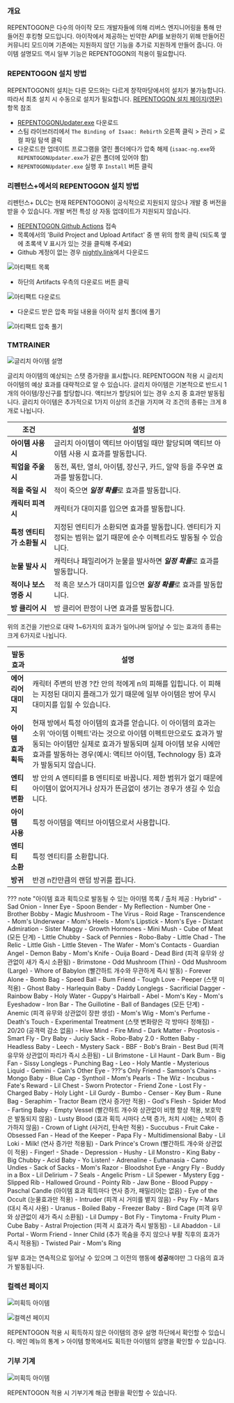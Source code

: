 ### 개요

REPENTOGON은 다수의 아이작 모드 개발자들에 의해 리버스 엔지니어링을 통해 만들어진 후킹형 모드입니다.
아이작에서 제공하는 빈약한 API를 보완하기 위해 만들어진 커뮤니티 모드이며 기존에는 지원하지 않던 기능을 추가로 지원하게 만들어 줍니다.
아이템 설명모드 역시 일부 기능은 REPENTOGON의 적용이 필요합니다.

### REPENTOGON 설치 방법

REPENTOGON의 설치는 다른 모드와는 다르게 창작마당에서의 설치가 불가능합니다. 따라서 최초 설치 시 수동으로 설치가 필요합니다.
[REPENTOGON 설치 페이지(영문)](https://repentogon.com/install.html) 항목 참조

- [REPENTOGONUpdater.exe](https://github.com/TeamREPENTOGON/Installer/releases/latest/download/REPENTOGONUpdater.exe) 다운로드
- 스팀 라이브러리에서 ```The Binding of Isaac: Rebirth``` 오른쪽 클릭 > 관리 > 로컬 파일 탐색 클릭
- 다운로드한 업데이트 프로그램을 열린 폴더에다가 압축 해제 (```isaac-ng.exe```와 ```REPENTOGONUpdater.exe```가 같은 폴더에 있어야 함)
- ```REPENTOGONUpdater.exe``` 실행 후 ```Install``` 버튼 클릭

### 리펜턴스+에서의 REPENTOGON 설치 방법

리펜턴스+ DLC는 현재 REPENTOGON이 공식적으로 지원되지 않으나 개발 중 버전을 받을 수 있습니다. 개발 버전 특성 상 자동 업데이트가 지원되지 않습니다.

- [REPENTOGON Github Actions](https://github.com/TeamREPENTOGON/REPENTOGON/actions/workflows/ci.yml) 접속
- 목록에서의 'Build Project and Upload Artifact' 중 맨 위의 항목 클릭 (되도록 옆에 초록색 V 표시가 있는 것을 클릭해 주세요)
- Github 계정이 없는 경우 [nightly.link](https://nightly.link/TeamREPENTOGON/REPENTOGON/workflows/ci/main/REPENTOGON-main.zip)에서 다운로드

![아티팩트 목록](../img/rgon_nightly_artifact1.png)

- 하단의 Artifacts 우측의 다운로드 버튼 클릭

![아티팩트 다운로드](../img/rgon_nightly_artifact2.png)

- 다운로드 받은 압축 파일 내용을 아이작 설치 폴더에 풀기

![아티팩트 압축 풀기](../img/rgon_nightly_artifact3.png)

### TMTRAINER

![글리치 아이템 설명](../img/tmtrainer_rgon.jpg)

글리치 아이템의 예상되는 스탯 증가량을 표시합니다. REPENTOGON 적용 시 글리치 아이템의 예상 효과를 대략적으로 알 수 있습니다.
글리치 아이템은 기본적으로 반드시 1개의 아이템/장신구를 할당합니다. 액티브가 할당되어 있는 경우 소지 중 효과만 발동됩니다.
글리치 아이템은 추가적으로 1가지 이상의 조건을 가지며 각 조건의 종류는 크게 8개로 나뉩니다.

| 조건 | 설명 |
| ------------ | ------------- |
| **아이템 사용시** | 글리치 아이템이 액티브 아이템일 때만 할당되며 액티브 아이템 사용 시 효과를 발동합니다. |
| **픽업을 주울 시** | 동전, 폭탄, 열쇠, 아이템, 장신구, 카드, 알약 등을 주우면 효과를 발동합니다. |
| **적을 죽일 시** | 적이 죽으면 ***일정 확률***로 효과를 발동합니다. |
| **캐릭터 피격 시** | 캐릭터가 대미지를 입으면 효과를 발동합니다. |
| **특정 엔티티가 소환될 시** | 지정된 엔티티가 소환되면 효과를 발동합니다. 엔티티가 지정되는 범위는 없기 때문에 순수 이펙트라도 발동될 수 있습니다. |
| **눈물 발사 시** | 캐릭터나 패밀리어가 눈물을 발사하면 ***일정 확률***로 효과를 발동합니다. |
| **적이나 보스 명중 시** | 적 혹은 보스가 대미지를 입으면 ***일정 확률***로 효과를 발동합니다. |
| **방 클리어 시** | 방 클리어 판정이 나면 효과를 발동합니다. |

위의 조건을 기반으로 대략 1~6가지의 효과가 일어나며 일어날 수 있는 효과의 종류는 크게 6가지로 나뉩니다.

| 발동 효과 | 설명 |
| ------------ | ------------- |
| **에어리어 대미지** | 캐릭터 주변의 반경 ?칸 안의 적에게 n의 피해를 입힙니다. 이 피해는 지정된 대미지 플래그가 있기 때문에 일부 아이템은 방어 무시 대미지를 입힐 수 있습니다. |
| **아이템 효과 획득** | 현재 방에서 특정 아이템의 효과를 얻습니다. 이 아이템의 효과는 소위 '아이템 이펙트'라는 것으로 아이템 이펙트만으로도 효과가 발동되는 아이템만 실제로 효과가 발동되며 실제 아이템 보유 시에만 효과를 발동하는 경우(예시: 액티브 아이템, Technology 등) 효과가 발동되지 않습니다. |
| **엔티티 변환** | 방 안의 A 엔티티를 B 엔티티로 바꿉니다. 제한 범위가 없기 때문에 아이템이 없어지거나 상자가 뜬금없이 생기는 경우가 생길 수 있습니다. |
| **아이템 사용** | 특정 아이템을 액티브 아이템으로서 사용합니다. |
| **엔티티 소환** | 특정 엔티티를 소환합니다. |
| **방귀** | 반경 n칸만큼의 랜덤 방귀를 뀝니다. |

??? note "아이템 효과 획득으로 발동될 수 있는 아이템 목록 / 출처 제공 : Hybrid"
    - Sad Onion
    - Inner Eye
    - Spoon Bender
    - My Reflection
    - Number One
    - Brother Bobby
    - Magic Mushroom
    - The Virus
    - Roid Rage
    - Transcendence
    - Mom's Underwear
    - Mom's Heels
    - Mom's Lipstick
    - Mom's Eye
    - Distant Admiration
    - Sister Maggy
    - Growth Hormones
    - Mini Mush
    - Cube of Meat (모든 단계)
    - Little Chubby
    - Sack of Pennies
    - Robo-Baby
    - Little Chad
    - The Relic
    - Little Gish
    - Little Steven
    - The Wafer
    - Mom's Contacts
    - Guardian Angel
    - Demon Baby
    - Mom's Knife
    - Ouija Board
    - Dead Bird (피격 유무와 상관없이 새가 즉시 소환됨)
    - Brimstone
    - Odd Mushroom (Thin)
    - Odd Mushroom (Large)
    - Whore of Babylon (빨간하트 개수와 무관하게 즉시 발동)
    - Forever Alone
    - Bomb Bag
    - Speed Ball
    - Bum Friend
    - Tough Love
    - Peeper (스탯 미적용)
    - Ghost Baby
    - Harlequin Baby
    - Daddy Longlegs
    - Sacrificial Dagger
    - Rainbow Baby
    - Holy Water
    - Guppy's Hairball
    - Abel
    - Mom's Key
    - Mom's Eyeshadow
    - Iron Bar
    - The Guillotine
    - Ball of Bandages (모든 단계)
    - Anemic (피격 유무와 상관없이 장판 생성)
    - Mom's Wig
    - Mom's Perfume
    - Death's Touch
    - Experimental Treatment (스탯 변화량은 각 방마다 정해짐)
    - 20/20 (공격력 감소 없음)
    - Hive Mind
    - Fire Mind
    - Dark Matter
    - Proptosis
    - Smart Fly
    - Dry Baby
    - Juciy Sack
    - Robo-Baby 2.0
    - Rotten Baby
    - Headless Baby
    - Leech
    - Mystery Sack
    - BBF
    - Bob's Brain
    - Best Bud (피격 유무와 상관없이 파리가 즉시 소환됨)
    - Lil Brimstone
    - Lil Haunt
    - Dark Bum
    - Big Fan
    - Sissy Longlegs
    - Punching Bag
    - Leo
    - Holy Mantle
    - Mysterious Liquid
    - Gemini
    - Cain's Other Eye
    - ???'s Only Friend
    - Samson's Chains
    - Mongo Baby
    - Blue Cap
    - Synthoil
    - Mom's Pearls
    - The Wiz
    - Incubus
    - Fate's Reward
    - Lil Chest
    - Sworn Protector
    - Friend Zone
    - Lost Fly
    - Charged Baby
    - Holy Light
    - Lil Gurdy
    - Bumbo
    - Censer
    - Key Bum
    - Rune Bag
    - Seraphim
    - Tractor Beam (연사 증가만 적용)
    - God's Flesh
    - Spider Mod
    - Farting Baby
    - Empty Vessel (빨간하트 개수와 상관없이 비행 항상 적용, 보호막은 발동되지 않음)
    - Lusty Blood (효과 획득 시마다 스택 증가, 처치 시에는 스택이 증가하지 않음)
    - Crown of Light (사거리, 탄속만 적용)
    - Succubus
    - Fruit Cake
    - Obsessed Fan
    - Head of the Keeper
    - Papa Fly
    - Multidimensional Baby
    - Lil Loki
    - Milk! (연사 증가만 적용됨)
    - Dark Prince's Crown (빨간하트 개수와 상관없이 적용)
    - Finger!
    - Shade
    - Depression
    - Hushy
    - Lil Monstro
    - King Baby
    - Big Chubby
    - Acid Baby
    - Yo Listen!
    - Adrenaline
    - Euthanasia
    - Camo Undies
    - Sack of Sacks
    - Mom's Razor
    - Bloodshot Eye
    - Angry Fly
    - Buddy in a Box
    - Lil Delirium
    - 7 Seals
    - Angelic Prism
    - Lil Spewer
    - Mystery Egg
    - Slipped Rib
    - Hallowed Ground
    - Pointy Rib
    - Jaw Bone
    - Blood Puppy
    - Paschal Candle (아이템 효과 획득마다 연사 증가, 패밀리어는 없음)
    - Eye of the Occult (눈물효과만 적용)
    - Intruder (피격 시 거미를 뱉지 않음)
    - Psy Fly
    - Mars (대시 즉시 사용)
    - Uranus
    - Boiled Baby
    - Freezer Baby
    - Bird Cage (피격 유무와 상관없이 새가 즉시 소환됨)
    - Lil Dumpy
    - Bot Fly
    - Tinytoma
    - Fruity Plum
    - Cube Baby
    - Astral Projection (피격 시 효과가 즉시 발동됨)
    - Lil Abaddon
    - Lil Portal
    - Worm Friend
    - Inner Child (추가 목숨을 주지 않으나 부활 직후의 효과가 즉시 적용됨)
    - Twisted Pair
    - Mom's Ring

일부 효과는 연속적으로 일어날 수 있으며 그 이전의 행동에 **성공**해야만 그 다음의 효과가 발동됩니다.

### 컬렉션 페이지

![미획득 아이템](../img/repentogon_uncollected.jpg)

![컬렉션 페이지](../img/repentogon_collection_page.jpg)

REPENTOGON 적용 시 획득하지 않은 아이템의 경우 설명 하단에서 확인할 수 있습니다.
메인 메뉴의 통계 > 아이템 항목에서도 획득한 아이템의 설명을 확인할 수 있습니다.

### 기부 기계

![미획득 아이템](../img/repentogon_donation.jpg)

REPENTOGON 적용 시 기부기계 해금 현황을 확인할 수 있습니다.